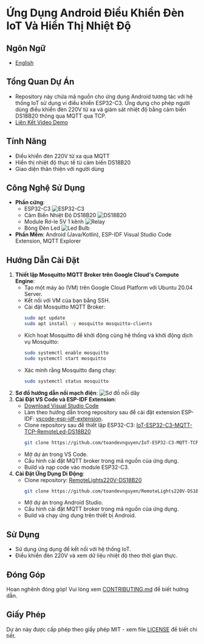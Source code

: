 # Ứng Dụng Android Điều Khiển Đèn IoT Và Hiển Thị Nhiệt Độ
## Ngôn Ngữ
- [English](../README.md)
## Tổng Quan Dự Án
- Repository này chứa mã nguồn cho ứng dụng Android tương tác với hệ thống IoT sử dụng vi điều khiển ESP32-C3. Ứng dụng cho phép người dùng điều khiển đèn 220V từ xa và giám sát nhiệt độ bằng cảm biến DS18B20 thông qua MQTT qua TCP.
- [Liên Kết Video Demo](https://24ffdk-my.sharepoint.com/:v:/g/personal/toan5tb1drivedev_24ffdk_onmicrosoft_com/EdekrNNiyAdAr4RuuM1K9csBAXf8sxO2ubKTF2UoG07UlA?e=lwrZPB) 

## Tính Năng
- Điều khiển đèn 220V từ xa qua MQTT
- Hiển thị nhiệt độ thực tế từ cảm biến DS18B20
- Giao diện thân thiện với người dùng

## Công Nghệ Sử Dụng
- **Phần cứng**:
  - ESP32-C3
    ![ESP32-C3](https://i.ebayimg.com/images/g/WkEAAOSw1iZli80j/s-l500.jpg)
  - Cảm Biến Nhiệt Độ DS18B20
    ![DS18B20](https://i.ebayimg.com/images/g/6sYAAOSwnmxfhlJE/s-l1600.webp)
  - Module Rơ-le 5V 1 kênh
    ![Relay](https://bizweb.dktcdn.net/100/005/602/files/ad4.jpg?v=1465956650836)
  - Bóng Đèn Led
    ![Led Bulb](https://kawaled.com/image/catalog/bulb-tru---tron-led2/den-led-tron-led2-a60-9w.jpg)
- **Phần Mềm**: Android (Java/Kotlin), ESP-IDF Visual Studio Code Extension, MQTT Explorer

## Hướng Dẫn Cài Đặt
1. **Thiết lập Mosquitto MQTT Broker trên Google Cloud's Compute Engine**:
   - Tạo một máy ảo (VM) trên Google Cloud Platform với Ubuntu 20.04 Server.
   - Kết nối với VM của bạn bằng SSH.
   - Cài đặt Mosquitto MQTT Broker:
     ```sh
     sudo apt update
     sudo apt install -y mosquitto mosquitto-clients
     ```
   - Kích hoạt Mosquitto để khởi động cùng hệ thống và khởi động dịch vụ Mosquitto:
     ```sh
     sudo systemctl enable mosquitto
     sudo systemctl start mosquitto
     ```
   - Xác minh rằng Mosquitto đang chạy:
     ```sh
     sudo systemctl status mosquitto
     ```
2. **Sơ đồ hướng dẫn nối mạch điện**:
    ![Sơ đồ nối dây](https://github.com/toandevnguyen/RemoteLights220V-DS18B20/blob/main/S%C6%A1%20%C4%91%E1%BB%93%20n%E1%BB%91i%20d%C3%A2y.png)
3. **Cài Đặt VS Code và ESP-IDF Extension**:
   - [Download Visual Studio Code](https://code.visualstudio.com/download)
   - Làm theo hướng dẫn trong repository sau để cài đặt extension ESP-IDF: [vscode-esp-idf-extension](https://github.com/espressif/vscode-esp-idf-extension/blob/master/docs/tutorial/install.md).
   - Clone repository sau để thiết lập ESP32-C3: [IoT-ESP32-C3-MQTT-TCP-RemoteLed-DS18B20](https://github.com/toandevnguyen/IoT-ESP32-C3-MQTT-TCP-RemoteLed-DS18B20)
     ```sh
     git clone https://github.com/toandevnguyen/IoT-ESP32-C3-MQTT-TCP-RemoteLed-DS18B20.git
     ```
   - Mở dự án trong VS Code.
   - Cấu hình cài đặt MQTT broker trong mã nguồn của ứng dụng.
   - Build và nạp code vào module ESP32-C3.
4. **Cài Đặt Ứng Dụng Di Động**:
   - Clone repository: [RemoteLights220V-DS18B20](https://github.com/toandevnguyen/RemoteLights220V-DS18B20)
     ```sh
     git clone https://github.com/toandevnguyen/RemoteLights220V-DS18B20.git
     ```
   - Mở dự án trong Android Studio.
   - Cấu hình cài đặt MQTT broker trong mã nguồn của ứng dụng.
   - Build và chạy ứng dụng trên thiết bị Android.

## Sử Dụng
- Sử dụng ứng dụng để kết nối với hệ thống IoT.
- Điều khiển đèn 220V và xem dữ liệu nhiệt độ theo thời gian thực.

## Đóng Góp
Hoan nghênh đóng góp! Vui lòng xem [CONTRIBUTING.md](CONTRIBUTING.md) để biết hướng dẫn.

## Giấy Phép
Dự án này được cấp phép theo giấy phép MIT - xem file [LICENSE](LICENSE) để biết chi tiết.

